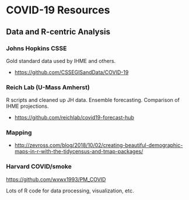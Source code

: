 # COVID-19 Resources

## Data and R-centric Analysis

### Johns Hopkins CSSE

Gold standard data used by IHME and others.

* https://github.com/CSSEGISandData/COVID-19

### Reich Lab (U-Mass Amherst)

R scripts and cleaned up JH data. Ensemble forecasting. Comparison of IHME 
projections.

* https://github.com/reichlab/covid19-forecast-hub

### Mapping

* http://zevross.com/blog/2018/10/02/creating-beautiful-demographic-maps-in-r-with-the-tidycensus-and-tmap-packages/

### Harvard COVID/smoke

https://github.com/wxwx1993/PM_COVID

Lots of R code for data processing, visualization, etc.

